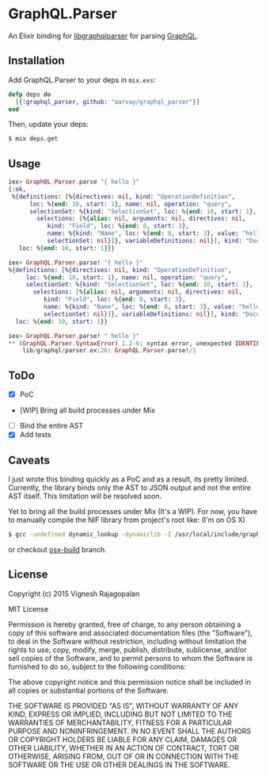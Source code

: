 # GraphQL.Parser

An Elixir binding for [libgraphqlparser](https://github.com/graphql/libgraphqlparser)
for parsing [GraphQL](http://graphql.org).

## Installation

Add GraphQL.Parser to your deps in `mix.exs`:

```elixir
defp deps do
  [{:graphql_parser, github: "aarvay/graphql_parser"}]
end
```

Then, update your deps:

```sh
$ mix deps.get
```

## Usage

```elixir
iex> GraphQL.Parser.parse "{ hello }"
{:ok,
 %{definitions: [%{directives: nil, kind: "OperationDefinition",
      loc: %{end: 10, start: 1}, name: nil, operation: "query",
      selectionSet: %{kind: "SelectionSet", loc: %{end: 10, start: 1},
        selections: [%{alias: nil, arguments: nil, directives: nil,
           kind: "Field", loc: %{end: 8, start: 3},
           name: %{kind: "Name", loc: %{end: 8, start: 3}, value: "hello"},
           selectionSet: nil}]}, variableDefinitions: nil}], kind: "Document",
   loc: %{end: 10, start: 1}}}

iex> GraphQL.Parser.parse! "{ hello }"
%{definitions: [%{directives: nil, kind: "OperationDefinition",
     loc: %{end: 10, start: 1}, name: nil, operation: "query",
     selectionSet: %{kind: "SelectionSet", loc: %{end: 10, start: 1},
       selections: [%{alias: nil, arguments: nil, directives: nil,
          kind: "Field", loc: %{end: 8, start: 3},
          name: %{kind: "Name", loc: %{end: 8, start: 3}, value: "hello"},
          selectionSet: nil}]}, variableDefinitions: nil}], kind: "Document",
  loc: %{end: 10, start: 1}}

iex> GraphQL.Parser.parse! " hello }"
** (GraphQL.Parser.SyntaxError) 1.2-6: syntax error, unexpected IDENTIFIER, expecting fragment or mutation or query or { on line
    lib/graphql/parser.ex:20: GraphQL.Parser.parse!/1
```

## ToDo

- [x] PoC
- [WIP] Bring all build processes under Mix
- [ ] Bind the entire AST
- [x] Add tests

## Caveats

I just wrote this binding quickly as a PoC and as a result, its pretty limited.
Currently, the library binds only the AST to JSON output and not the entire AST
itself. This limitation will be resolved soon.

Yet to bring all the build processes under Mix (It's a WIP).
For now, you have to manually compile the NIF library from project's root
like: (I'm on OS X)

```sh
$ gcc -undefined dynamic_lookup -dynamiclib -I /usr/local/include/graphqlparser/ -I /usr/local/Cellar/erlang/18.1/lib/erlang/usr/include/ -L /usr/local/lib/ -lgraphqlparser src/graphqlparser_nif.c -o graphqlparser.so
```

or checkout [osx-build](https://github.com/aarvay/graphql_parser/tree/osx-build)
branch.

## License

Copyright (c) 2015 Vignesh Rajagopalan

MIT License

Permission is hereby granted, free of charge, to any person obtaining a copy
of this software and associated documentation files (the "Software"), to deal
in the Software without restriction, including without limitation the rights
to use, copy, modify, merge, publish, distribute, sublicense, and/or sell
copies of the Software, and to permit persons to whom the Software is
furnished to do so, subject to the following conditions:

The above copyright notice and this permission notice shall be included in
all copies or substantial portions of the Software.

THE SOFTWARE IS PROVIDED "AS IS", WITHOUT WARRANTY OF ANY KIND, EXPRESS OR
IMPLIED, INCLUDING BUT NOT LIMITED TO THE WARRANTIES OF MERCHANTABILITY,
FITNESS FOR A PARTICULAR PURPOSE AND NONINFRINGEMENT.  IN NO EVENT SHALL THE
AUTHORS OR COPYRIGHT HOLDERS BE LIABLE FOR ANY CLAIM, DAMAGES OR OTHER
LIABILITY, WHETHER IN AN ACTION OF CONTRACT, TORT OR OTHERWISE, ARISING FROM,
OUT OF OR IN CONNECTION WITH THE SOFTWARE OR THE USE OR OTHER DEALINGS IN
THE SOFTWARE.
